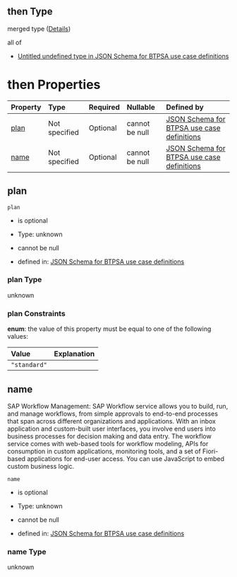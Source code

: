 ## then Type

merged type ([Details](btpsa-usecase-properties-services-items-allof-1-then-allof-115-then.md))

all of

*   [Untitled undefined type in JSON Schema for BTPSA use case definitions](btpsa-usecase-properties-services-items-allof-1-then-allof-115-then-allof-0.md "check type definition")

# then Properties

| Property      | Type          | Required | Nullable       | Defined by                                                                                                                                                                                                              |
| :------------ | :------------ | :------- | :------------- | :---------------------------------------------------------------------------------------------------------------------------------------------------------------------------------------------------------------------- |
| [plan](#plan) | Not specified | Optional | cannot be null | [JSON Schema for BTPSA use case definitions](btpsa-usecase-properties-services-items-allof-1-then-allof-115-then-properties-plan.md "undefined#/properties/services/items/allOf/1/then/allOf/115/then/properties/plan") |
| [name](#name) | Not specified | Optional | cannot be null | [JSON Schema for BTPSA use case definitions](btpsa-usecase-properties-services-items-allof-1-then-allof-115-then-properties-name.md "undefined#/properties/services/items/allOf/1/then/allOf/115/then/properties/name") |

## plan



`plan`

*   is optional

*   Type: unknown

*   cannot be null

*   defined in: [JSON Schema for BTPSA use case definitions](btpsa-usecase-properties-services-items-allof-1-then-allof-115-then-properties-plan.md "undefined#/properties/services/items/allOf/1/then/allOf/115/then/properties/plan")

### plan Type

unknown

### plan Constraints

**enum**: the value of this property must be equal to one of the following values:

| Value        | Explanation |
| :----------- | :---------- |
| `"standard"` |             |

## name

SAP Workflow Management: SAP Workflow service allows you to build, run, and manage workflows, from simple approvals to end-to-end processes that span across different organizations and applications. With an inbox application and custom-built user interfaces, you involve end users into business processes for decision making and data entry. The workflow service comes with web-based tools for workflow modeling, APIs for consumption in custom applications, monitoring tools, and a set of Fiori-based applications for end-user access. You can use JavaScript to embed custom business logic.

`name`

*   is optional

*   Type: unknown

*   cannot be null

*   defined in: [JSON Schema for BTPSA use case definitions](btpsa-usecase-properties-services-items-allof-1-then-allof-115-then-properties-name.md "undefined#/properties/services/items/allOf/1/then/allOf/115/then/properties/name")

### name Type

unknown
